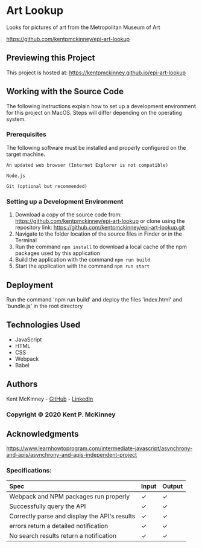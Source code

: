 <!-- Category: Epicodus;HTML/CSS/JS -->
# Art Lookup

Looks for pictures of art from the Metropolitan Museum of Art

https://github.com/kentpmckinney/epi-art-lookup

## Previewing this Project

This project is hosted at: https://kentpmckinney.github.io/epi-art-lookup

## Working with the Source Code

The following instructions explain how to set up a development environment for this project on MacOS. Steps will differ depending on the operating system.

### Prerequisites

The following software must be installed and properly configured on the target machine. 

```
An updated web browser (Internet Explorer is not compatible)
```
```
Node.js
```
```
Git (optional but recommended)
```

### Setting up a Development Environment

1. Download a copy of the source code from: https://github.com/kentpmckinney/epi-art-lookup
   or clone using the repository link: https://github.com/kentpmckinney/epi-art-lookup.git
2. Navigate to the folder location of the source files in Finder or in the Terminal
3. Run the command `npm install` to download a local cache of the npm packages used by this application
4. Build the application with the command `npm run build`
5. Start the application with the command `npm run start`

## Deployment

Run the command 'npm run build' and deploy the files 'index.html' and 'bundle.js' in the root directory

## Technologies Used

* JavaScript
* HTML
* CSS
* Webpack
* Babel

## Authors

Kent McKinney - [GitHub](https://github.com/kentpmckinney) - [LinkedIn](https://www.linkedin.com/in/kentpmckinney/)

### Copyright &copy; 2020 Kent P. McKinney

## Acknowledgments

https://www.learnhowtoprogram.com/intermediate-javascript/asynchrony-and-apis/asynchrony-and-apis-independent-project

### Specifications:

| Spec | Input | Output |
| :------------- | :------------- | :------------- |
| Webpack and NPM packages run properly | ✓ | ✓ |
| Successfully query the API | ✓ | ✓ |
| Correctly parse and display the API's results | ✓ | ✓ |
| errors return a detailed notification | ✓ | ✓ |
| No search results return a notification | ✓ | ✓ |